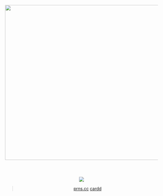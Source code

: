 <div align="center">

<img width="1200" height="511" alt="image" src="https://github.com/user-attachments/assets/1d758edf-042f-498f-a36d-4cf2af993fec" />



<h1 align="center"> </h1>


<br />



<img src="https://komarev.com/ghpvc/?username=artfufu&base=7906&color=grey&label=CoolPeople">




<br>

> [prns.cc](https://pronouns.cc/@shedletskying) [cardd](https://twobeststrikers.carrd.co/)






